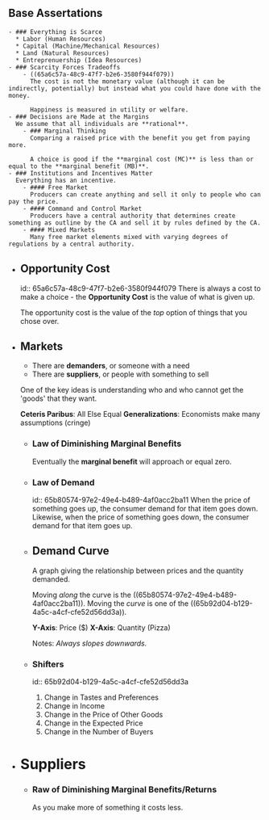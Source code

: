 ## Base Assertations
	- ### Everything is Scarce
	  * Labor (Human Resources)
	  * Capital (Machine/Mechanical Resources)
	  * Land (Natural Resources)
	  * Entreprenuership (Idea Resources)
	- ### Scarcity Forces Tradeoffs
		- ((65a6c57a-48c9-47f7-b2e6-3580f944f079))
		  The cost is not the monetary value (although it can be indirectly, potentially) but instead what you could have done with the money.
		  
		  Happiness is measured in utility or welfare.
	- ### Decisions are Made at the Margins
	  We assume that all individuals are **rational**.
		- ### Marginal Thinking
		  Comparing a raised price with the benefit you get from paying more.
		  
		  A choice is good if the **marginal cost (MC)** is less than or equal to the **marginal benefit (MB)**.
	- ### Institutions and Incentives Matter
	  Everything has an incentive.
		- #### Free Market
		  Producers can create anything and sell it only to people who can pay the price.
		- #### Command and Control Market
		  Producers have a central authority that determines create something as outline by the CA and sell it by rules defined by the CA.
		- #### Mixed Markets
		  Many free market elements mixed with varying degrees of regulations by a central authority.
- ## Opportunity Cost
  id:: 65a6c57a-48c9-47f7-b2e6-3580f944f079
  There is always a cost to make a choice - the **Opportunity Cost** is the value of what is given up.
  
  The opportunity cost is the value of the *top* option of things that you chose over.
- ## Markets
  * There are **demanders**, or someone with a need
  * There are **suppliers**, or people with something to sell
  
  One of the key ideas is understanding who and who cannot get the 'goods' that they want.
  
  **Ceteris Paribus**: All Else Equal
  **Generalizations**: Economists make many assumptions (cringe)
	- ### Law of Diminishing Marginal Benefits
	  Eventually the **marginal benefit** will approach or equal zero.
	- ### Law of Demand
	  id:: 65b80574-97e2-49e4-b489-4af0acc2ba11
	  When the price of something goes up, the consumer demand for that item goes down.
	  Likewise, when the price of something goes down, the consumer demand for that item goes up.
	- ## Demand Curve
	  A graph giving the relationship between prices and the quantity demanded.
	  
	  Moving *along* the curve is the ((65b80574-97e2-49e4-b489-4af0acc2ba11)).
	  Moving the *curve* is one of the ((65b92d04-b129-4a5c-a4cf-cfe52d56dd3a)).
	  
	  **Y-Axis**: Price ($)
	  **X-Axis**: Quantity (Pizza)
	  
	  Notes:
	  *Always slopes downwards.*
	- ### Shifters
	  id:: 65b92d04-b129-4a5c-a4cf-cfe52d56dd3a
	  1. Change in Tastes and Preferences
	  2. Change in Income
	  3. Change in the Price of Other Goods
	  4. Change in the Expected Price
	  5. Change in the Number of Buyers
- # Suppliers
	- ### Raw of Diminishing Marginal Benefits/Returns
	  As you make more of something it costs less.